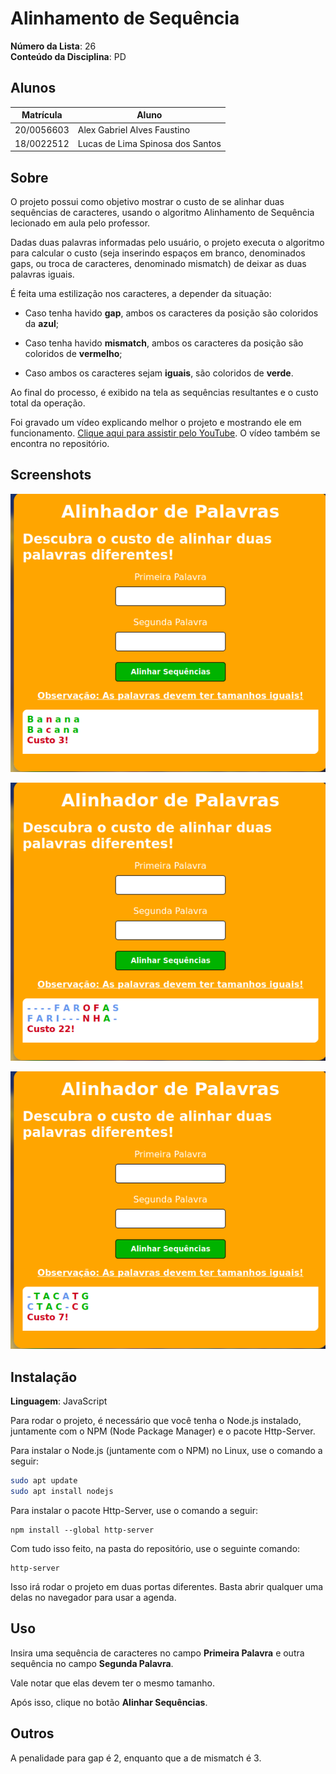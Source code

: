 # Alinhamento de Sequência 

**Número da Lista**: 26<br>
**Conteúdo da Disciplina**: PD<br>

## Alunos
|Matrícula | Aluno |
| -- | -- |
| 20/0056603  |  Alex Gabriel Alves Faustino |
| 18/0022512  |  Lucas de Lima Spinosa dos Santos |

## Sobre 

O projeto possui como objetivo mostrar o custo de se alinhar duas sequências de caracteres, usando o algoritmo Alinhamento de Sequência lecionado em aula pelo professor.

Dadas duas palavras informadas pelo usuário, o projeto executa o algoritmo para calcular o custo (seja inserindo espaços em branco, denominados gaps, ou troca de caracteres, denominado mismatch) de deixar as duas palavras iguais.

É feita uma estilização nos caracteres, a depender da situação:

- Caso tenha havido **gap**, ambos os caracteres da posição são coloridos da **azul**;

- Caso tenha havido **mismatch**, ambos os caracteres da posição são coloridos de **vermelho**;

- Caso ambos os caracteres sejam **iguais**, são coloridos de **verde**.

Ao final do processo, é exibido na tela as sequências resultantes e o custo total da operação.

Foi gravado um vídeo explicando melhor o projeto e mostrando ele em funcionamento. [Clique aqui para assistir pelo YouTube](https://youtu.be/uAK-zHGWd10). O vídeo também se encontra no repositório.

## Screenshots

![](./assets/screenshots/Foto1.png)

![](./assets/screenshots/Foto2.png)

![](./assets/screenshots/Foto3.png)

## Instalação 
**Linguagem**: JavaScript<br>

Para rodar o projeto, é necessário que você tenha o Node.js instalado, juntamente com o NPM (Node Package Manager) e o pacote Http-Server.

Para instalar o Node.js (juntamente com o NPM) no Linux, use o comando a seguir:

```bash
sudo apt update
sudo apt install nodejs
```

Para instalar o pacote Http-Server, use o comando a seguir:

```
npm install --global http-server
```

Com tudo isso feito, na pasta do repositório, use o seguinte comando:

```
http-server
```

Isso irá rodar o projeto em duas portas diferentes. Basta abrir qualquer uma delas no navegador para usar a agenda.

## Uso 

Insira uma sequência de caracteres no campo **Primeira Palavra** e outra sequência no campo **Segunda Palavra**.

Vale notar que elas devem ter o mesmo tamanho.

Após isso, clique no botão **Alinhar Sequências**.

## Outros 

A penalidade para gap é 2, enquanto que a de mismatch é 3.

